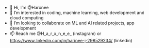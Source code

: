 - 👋 Hi, I’m @Harxnee
- 👀 I’m interested in coding, machine learning, web development and cloud computing
- 💞️ I’m looking to collaborate on ML and AI related projects, app development
- 📫 Reach me @H_a_r_x_n_e_e_ (instagram) or https://www.linkedin.com/in/harinee-j-298529234/ (linkedin)

